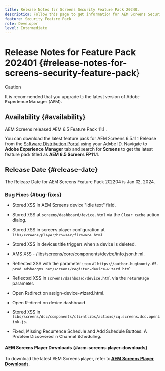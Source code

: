 ```yaml
---
title: Release Notes for Screens Security Feature Pack 202401
description: Follow this page to get information for AEM Screens Security Feature Pack 202401 released on Jan 2, 2024.
feature: Security Feature Pack
role: Developer
level: Intermediate
---
```

# Release Notes for Feature Pack 202401 {#release-notes-for-screens-security-feature-pack}

>[!CAUTION]
>It is recommended that you upgrade to the latest version of Adobe Experience Manager (AEM).

## Availability {#availability}

AEM Screens released AEM 6.5 Feature Pack 11.1 .

You can download the latest feature pack for AEM Screens 6.5.11.1 Release from the [Software Distribution Portal](https://experience.adobe.com/#/downloads/content/software-distribution/en/aem.html) using your Adobe ID. Navigate to **Adobe Experience Manager** tab and search for **Screens** to get the latest feature pack titled as **AEM 6.5 Screens FP11.1**.

## Release Date {#release-date}

The Release Date for AEM Screens Feature Pack 202204 is Jan 02, 2024.

### Bug Fixes {#bug-fixes}

* Stored XSS in AEM Screens device "Idle text" field.

* Stored XSS at `screens/dashboard/device.html` via the `Clear cache` action dialog.

* Stored XSS in screens player configuration at `libs/screens/player/browser/firmware.html`.

* Stored XSS in devices title triggers when a device is deleted.

* AMS XSS - /libs/screens/core/components/device/info.json.html.

* Reflected XSS with the parameter `item` at `https://author-bugbounty-65-prod.adobecqms.net/screens/register-device-wizard.html`.

* Reflected XSS in `screens/dashboard/device.html` via the `returnPage` parameter.

* Open Redirect on assign-device-wizard.html.

* Open Redirect on device dashboard.

* Stored XSS in `libs/screens/dcc/components/clientlibs/actions/cq.screens.dcc.openLink.js`.

* Fixed, Missing Recurrence Schedule and Add Schedule Buttons: A Problem Discovered in Channel Scheduling.

#### AEM Screens Player Downloads  {#aem-screens-player-downloads}

To download the latest AEM Screens player, refer to **[AEM Screens Player Downloads](https://download.macromedia.com/screens/index.html)**.
